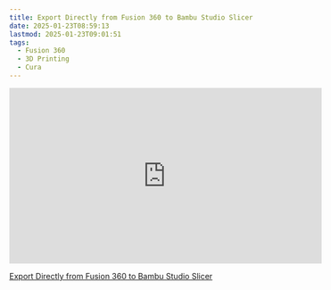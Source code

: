 ```yaml
---
title: Export Directly from Fusion 360 to Bambu Studio Slicer
date: 2025-01-23T08:59:13
lastmod: 2025-01-23T09:01:51
tags:
  - Fusion 360
  - 3D Printing
  - Cura
---
```


<div class="iframe-16-9-container">
<iframe class="youTubeIframe" width="560" height="315" src="https://www.youtube.com/embed/IQRAddzsP8U?rel=0" title="YouTube video player" frameborder="0" allow="accelerometer; autoplay; clipboard-write; encrypted-media; gyroscope; picture-in-picture; web-share" allowfullscreen></iframe>
</div>

[Export Directly from Fusion 360 to Bambu Studio Slicer](https://youtu.be/IQRAddzsP8U)
